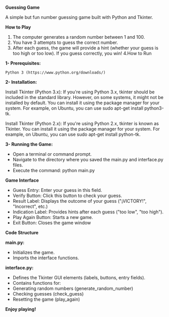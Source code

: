 **Guessing Game**

A simple but fun number guessing game built with Python and Tkinter.

**How to Play**

1. The computer generates a random number between 1 and 100.
2. You have 3 attempts to guess the correct number.
3. After each guess, the game will provide a hint (whether your guess is too high or too low).
If you guess correctly, you win!
4.How to Run

**1- Prerequisites:**

    Python 3 (https://www.python.org/downloads/)
**2- Installation:**

Install Tkinter (Python 3.x): If you're using Python 3.x, tkinter should be included in the standard library. However, on some systems, it might not be installed by default. You can install it using the package manager for your system. For example, on Ubuntu, you can use sudo apt-get install python3-tk.

Install Tkinter (Python 2.x): If you're using Python 2.x, tkinter is known as Tkinter. You can install it using the package manager for your system. For example, on Ubuntu, you can use sudo apt-get install python-tk.

**3- Running the Game:**

 - Open a terminal or command prompt.
 - Navigate to the directory where you saved the main.py and interface.py files.
 - Execute the command: python main.py

**Game Interface**

 - Guess Entry: Enter your guess in this field.
 - Verify Button: Click this button to check your guess.
 - Result Label: Displays the outcome of your guess ("¡VICTORY!", "Incorrect", etc.)
 - Indication Label: Provides hints after each guess ("too low", "too high").
 - Play Again Button: Starts a new game.
 - Exit Button: Closes the game window

**Code Structure**

**main.py:**
 * Initializes the game.
 * Imports the interface functions.

**interface.py:**
 - Defines the Tkinter GUI elements (labels, buttons, entry fields).
 - Contains functions for:
 - Generating random numbers (generate_random_number)
 - Checking guesses (check_guess)
 - Resetting the game (play_again)

**Enjoy playing!**
